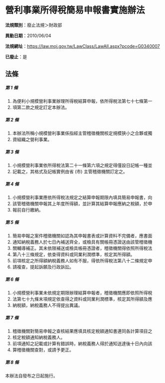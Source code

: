 # 營利事業所得稅簡易申報書實施辦法

**法規類別**：廢止法規＞財政部

**異動日期**：2010/06/04  

**法規網址**：https://law.moj.gov.tw/LawClass/LawAll.aspx?pcode=G0340007

**已廢止**：是



## 法條
##### 第 1 條
1. 為便利小規模營利事業辦理所得稅結算申報，依所得稅法第七十七條第一
1. 項第二款之規定訂定本辦法。

##### 第 2 條
1. 本辦法所稱小規模營利事業係指經主管稽徵機關核定規模狹小之合夥或獨
1. 資組織之營利事業。

##### 第 3 條
1. 小規模營利事業依所得稅法第二十一條第六項之規定得僅設日記帳一種並
1. 記載之，其格式及記帳實例由省 (市) 主管稽徵機關訂定之。

##### 第 4 條
1. 小規模營利事業應依所得稅法規定之結算申報期限內填具簡易申報書，向
1. 該管稽徵機關申報其上年度所得額，並計算其結算申報應納之稅額，於申
1. 報前自行繳納。

##### 第 5 條
1. 簡易申報之案件稽徵機關如認為其申報書表或計算資料不完備者，應書面
1. 通知納稅義務人於七日內補送齊全，或檢具有關帳冊憑證送由該管稽徵機
1. 關輔導補正。其未依限補送或檢具帳冊憑證者，稽徵機關得依照所得稅法
1. 第八十三條規定，依查得資料或同業利潤標準，核定其所得額。
1. 前項核定之所得額納稅義務人如有不服，得依所得稅法第八十二條規定申
1. 請複查，提起訴願及行政訴訟。

##### 第 6 條
1. 小規模營利事業未依規定期限辦理結算申報者，稽徵機關應即依照所得稅
1. 法第七十九條末項規定依查得之資料或同業利潤標準，核定其所得額及應
1. 納稅額，納稅義務人不得提出異議。

##### 第 7 條
1. 稽徵機關對簡易申報之查核結果應填具核定稅額通知書連同各計算項目之
1. 核定稅額通知納稅義務人。
1. 前項通知之記載或計算有錯誤時，納稅義務人得於通知送達後十日內向該
1. 算稽徵機關查對，或請予更正。

##### 第 8 條
本辦法自發布之日起施行。


